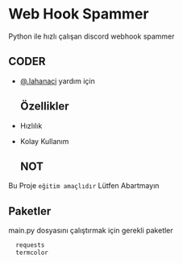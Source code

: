 # Web Hook Spammer

Python ile hızlı çalışan discord webhook spammer

## CODER

- [@.lahanaci](https://discord.gg/santes) yardım için

  ## Özellikler

- Hızlılık
- Kolay Kullanım

  ## NOT

Bu Proje `eğitim amaçlıdır` Lütfen Abartmayın


## Paketler 

main.py dosyasını çalıştırmak için gerekli paketler

```bash 
  requests
  termcolor
```


